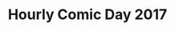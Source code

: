 ---
layout: story
title: Hourly Comic Day 2017
image: /assets/comics/hourlies2017-
imageType: .jpeg
pageNumber: 1
baseurl: /other/hourlies/hourlies2017-
numPages: 4
---